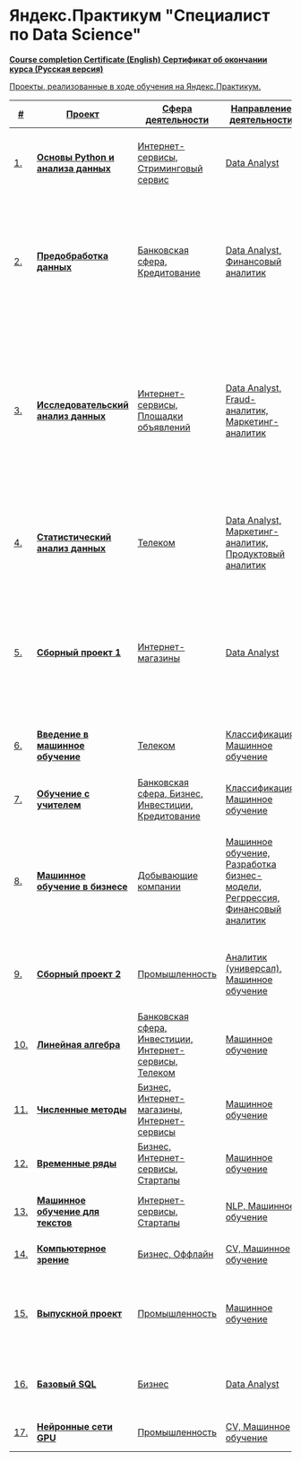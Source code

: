 # Яндекс.Практикум "Специалист по Data Science"

<a href="https://github.com/Mc1air/Yandex_Practicum/blob/main/Certificates/English%20ver.pdf"><b>Course completion Certificate (English)</b>
<a href="https://github.com/Mc1air/Yandex_Practicum/blob/main/Certificates/Russian%20ver.pdf"><b>Сертификат об окончании курса (Русская версия)</b>

Проекты, реализованные в ходе обучения на Яндекс.Практикум.

| #    | Проект       | Сфера деятельности |   Направление деятельности  | Задача проекта  | Инструменты и навыки |
| ---- | -------------| -------------- | ------------ | ------------ | ---- |
| 1.   | [<b>Основы Python и анализа данных</b>](https://github.com/Mc1air/Yandex_Practicum/tree/main/01.%20%D0%91%D0%B0%D0%B7%D0%BE%D0%B2%D1%8B%D0%B9%20Python) | Интернет-сервисы, Стриминговый сервис | Data Analyst | Проверить данные и сравнить поведение и предпочтения пользователей двух столиц — Москвы и Санкт-Петербурга | Python, Pandas |
| 2.   | [<b>Предобработка данных</b>](https://github.com/Mc1air/Yandex_Practicum/tree/main/02.%20%D0%9F%D1%80%D0%B5%D0%B4%D0%BE%D0%B1%D1%80%D0%B0%D0%B1%D0%BE%D1%82%D0%BA%D0%B0%20%D0%B4%D0%B0%D0%BD%D0%BD%D1%8B%D1%85) | Банковская сфера, Кредитование | Data Analyst, Финансовый аналитик | На основе статистики о платёжеспособности клиентов исследовать? влияет ли семейное положение и количество детей клиента на факт возврата кредита в срок | Python, Pandas, предобработка данных |
| 3.   |  [<b>Исследовательский анализ данных</b>](https://github.com/Mc1air/Yandex_Practicum/tree/main/03.%20%D0%98%D1%81%D1%81%D0%BB%D0%B5%D0%B4%D0%BE%D0%B2%D0%B0%D1%82%D0%B5%D0%BB%D1%8C%D1%81%D0%BA%D0%B8%D0%B9%20%D0%B0%D0%BD%D0%B0%D0%BB%D0%B8%D0%B7%20%D0%B4%D0%B0%D0%BD%D0%BD%D1%8B%D1%85) | Интернет-сервисы, Площадки объявлений | Data Analyst, Fraud-аналитик, Маркетинг-аналитик | Поиск параметров, по которым определяется цена недвижимости, чтобы система смогла следить за аномалиями и определять мошенническую деятельность. Поиск особенностей и зависимостей, которые есть на рынке недвижимости |  Matplotlib, Pandas, Python, визуализация данных, исследовательский анализ данных, предобработка данных |
| 4.   | [<b>Статистический анализ данных</b>](https://github.com/Mc1air/Yandex_Practicum/tree/main/04.%20%D0%A1%D1%82%D0%B0%D1%82%D0%B8%D1%81%D1%82%D0%B8%D1%87%D0%B5%D1%81%D0%BA%D0%B8%D0%B9%20%D0%B0%D0%BD%D0%B0%D0%BB%D0%B8%D0%B7%20%D0%B4%D0%B0%D0%BD%D0%BD%D1%8B%D1%85) | Телеком | Data Analyst, Маркетинг-аналитик, Продуктовый аналитик | На основе данных клиентов оператора сотовой связи проанализировать поведение клиентов и поиск оптимального тарифа |  Matplotlib, NumPy, Pandas, Python, SciPy, описательная статистика, проверка статистических гипотез |
| 5.   |  [<b>Сборный проект 1</b>](https://github.com/Mc1air/Yandex_Practicum/tree/main/05.%20%D0%A1%D0%B1%D0%BE%D1%80%D0%BD%D1%8B%D0%B9%20%D0%BF%D1%80%D0%BE%D0%B5%D0%BA%D1%82%201)| Интернет-магазины | Data Analyst | Нужно выявить определяющие успешность игры закономерности. Это позволит сделать ставку на потенциально популярный продукт и спланировать рекламные кампании | Python, Pandas, NumPy, Matplotlib, Seaborn, Datetime, SciPy |
| 6.   | [<b>Введение в машинное обучение</b>](https://github.com/Mc1air/Yandex_Practicum/tree/main/06.%20%D0%92%D0%B2%D0%B5%D0%B4%D0%B5%D0%BD%D0%B8%D0%B5%20%D0%B2%20%D0%BC%D0%B0%D1%88%D0%B8%D0%BD%D0%BD%D0%BE%D0%B5%20%D0%BE%D0%B1%D1%83%D1%87%D0%B5%D0%BD%D0%B8%D0%B5)| Телеком | Классификация, Машинное обучение | Нужно построить модель для задачи классификации, которая выберет подходящий тариф | Python, Pandas, NumPy, Sklearn, Seaborn |
| 7.   | [<b>Обучение с учителем</b>](https://github.com/Mc1air/Yandex_Practicum/tree/main/07.%20%D0%9E%D0%B1%D1%83%D1%87%D0%B5%D0%BD%D0%B8%D0%B5%20%D1%81%20%D1%83%D1%87%D0%B8%D1%82%D0%B5%D0%BB%D0%B5%D0%BC) | Банковская сфера, Бизнес, Инвестиции, Кредитование | Классификация, Машинное обучение | На основе данных из банка определить клиента, который может уйти | Python, Pandas, NumPy, Sklearn, Seaborn, Matplotlib |
| 8.   |  [<b>Машинное обучение в бизнесе</b>](https://github.com/Mc1air/Yandex_Practicum/tree/main/08.%20%D0%9C%D0%B0%D1%88%D0%B8%D0%BD%D0%BD%D0%BE%D0%B5%20%D0%BE%D0%B1%D1%83%D1%87%D0%B5%D0%BD%D0%B8%D0%B5%20%D0%B2%20%D0%B1%D0%B8%D0%B7%D0%BD%D0%B5%D1%81%D0%B5) | Добывающие компании | Машинное обучение, Разработка бизнес-модели, Регррессия, Финансовый аналитик | Построение модели, которая поможет определить регион, где добыча нефти принесёт наибольшую прибыль. Анализ возможной прибыли и рисков техникой Bootstrap | Python, Pandas, NumPy, Sklearn, SciPy, Bootstrap |
| 9.   |  [<b>Сборный проект 2</b>](https://github.com/Mc1air/Yandex_Practicum/tree/main/09.%20%D0%A1%D0%B1%D0%BE%D1%80%D0%BD%D1%8B%D0%B9%20%D0%BF%D1%80%D0%BE%D0%B5%D0%BA%D1%82%202) | Промышленность | Аналитик (универсал), Машинное обучение | Спрогнозировать концентрацию золота при проведении процесса очистки золота | Python, Pandas, NumPy, Sklearn, SciPy, Seaborn, Matplotlib, tqdm, исследовательский анализ данных |
| 10.   | [<b>Линейная алгебра</b>](https://github.com/Mc1air/Yandex_Practicum/tree/main/10.%20%D0%9B%D0%B8%D0%BD%D0%B5%D0%B9%D0%BD%D0%B0%D1%8F%20%D0%B0%D0%BB%D0%B3%D0%B5%D0%B1%D1%80%D0%B0) | Банковская сфера, Инвестиции, Интернет-сервисы, Телеком | Машинное обучение | Разработка модели анонимизации персональных данных | Python, Pandas, NumPy, Sklearn, Seaborn, Matplotlib |
| 11.   | [<b>Численные методы</b>](https://github.com/Mc1air/Yandex_Practicum/tree/main/11.%20%D0%A7%D0%B8%D1%81%D0%BB%D0%B5%D0%BD%D0%BD%D1%8B%D0%B5%20%D0%BC%D0%B5%D1%82%D0%BE%D0%B4%D1%8B) | Бизнес, Интернет-магазины, Интернет-сервисы | Машинное обучение | Разработка системы рекомендации стоимости автомобиля на основе его описания | Python, Pandas, Time, Sklearn, LightGBM |
| 12.   | [<b>Временные ряды</b>](https://github.com/Mc1air/Yandex_Practicum/tree/main/12.%20%D0%92%D1%80%D0%B5%D0%BC%D0%B5%D0%BD%D0%BD%D1%8B%D0%B5%20%D1%80%D1%8F%D0%B4%D1%8B) | Бизнес, Интернет-сервисы, Стартапы | Машинное обучение | Разработка системы предсказания объема заказа | Python, Pandas, NumPy, Matplotlib, Sklearn, LightGBM, Statsmodels |
| 13.   | [<b>Машинное обучение для текстов</b>](https://github.com/Mc1air/Yandex_Practicum/tree/main/13.%20%D0%9C%D0%B0%D1%88%D0%B8%D0%BD%D0%BD%D0%BE%D0%B5%20%D0%BE%D0%B1%D1%83%D1%87%D0%B5%D0%BD%D0%B8%D0%B5%20%D0%B4%D0%BB%D1%8F%20%D1%82%D0%B5%D0%BA%D1%81%D1%82%D0%BE%D0%B2) | Интернет-сервисы, Стартапы | NLP, Машинное обучение | Классификация комментариев на позитивные и негативные | Python, Pandas, NumPy, Sklearn, nltk, re, Catboost, Transformers, tf-idf |
| 14.   | [<b>Компьютерное зрение</b>](https://github.com/Mc1air/Yandex_Practicum/tree/main/14.%20%D0%9A%D0%BE%D0%BC%D0%BF%D1%8C%D1%8E%D1%82%D0%B5%D1%80%D0%BD%D0%BE%D0%B5%20%D0%B7%D1%80%D0%B5%D0%BD%D0%B8%D0%B5) | Бизнес, Оффлайн | CV, Машинное обучение | Определение возраста по фотографии | Python, Pandas, NumPy, Matplotlib, Keras, Tensorflow |
| 15.   | [<b>Выпускной проект</b>](https://github.com/Mc1air/Yandex_Practicum/tree/main/15.%20%D0%92%D1%8B%D0%BF%D1%83%D1%81%D0%BA%D0%BD%D0%BE%D0%B9%20%D0%BF%D1%80%D0%BE%D0%B5%D0%BA%D1%82) | Промышленность | Машинное обучение | Предсказание температуры стали для уменьшения потребления электроэнергии на этапе обработки стали | Python, Pandas, NumPy, Sklearn, Seaborn, Matplotlib, LightGBM |
| 16.   | [<b>Базовый SQL</b>](https://github.com/Mc1air/Yandex_Practicum/tree/main/16.%20%D0%91%D0%B0%D0%B7%D0%BE%D0%B2%D1%8B%D0%B9%20SQL) | Бизнес | Data Analyst | Анализ данных о фондах и инвестициях и написание запросов к базе | SQL |
| 17.   | [<b>Нейронные сети GPU</b>](https://github.com/Mc1air/Yandex_Practicum/tree/main/17.%20GPU) | Промышленность | CV, Машинное обучение | Построение и обучение моделей на наборах данных | Python, Pandas, NumPy, Matplotlib, Keras, Tensorflow |
